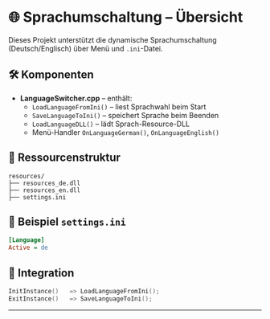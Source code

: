 # 🌐 Sprachumschaltung – Übersicht

Dieses Projekt unterstützt die dynamische Sprachumschaltung (Deutsch/Englisch) über Menü und `.ini`-Datei.

## 🛠 Komponenten

- **LanguageSwitcher.cpp** – enthält:
  - `LoadLanguageFromIni()` – liest Sprachwahl beim Start
  - `SaveLanguageToIni()` – speichert Sprache beim Beenden
  - `LoadLanguageDLL()` – lädt Sprach-Resource-DLL
  - Menü-Handler `OnLanguageGerman()`, `OnLanguageEnglish()`

## 📁 Ressourcenstruktur

```
resources/
├── resources_de.dll
├── resources_en.dll
├── settings.ini
```

## 📄 Beispiel `settings.ini`

```ini
[Language]
Active = de
```

## 🧩 Integration

```cpp
InitInstance()   => LoadLanguageFromIni();
ExitInstance()   => SaveLanguageToIni();
```

---
